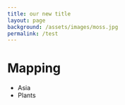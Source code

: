 ```yaml
---
title: our new title
layout: page
background: /assets/images/moss.jpg
permalink: /test
---
```

# Mapping  

* Asia 
* Plants
